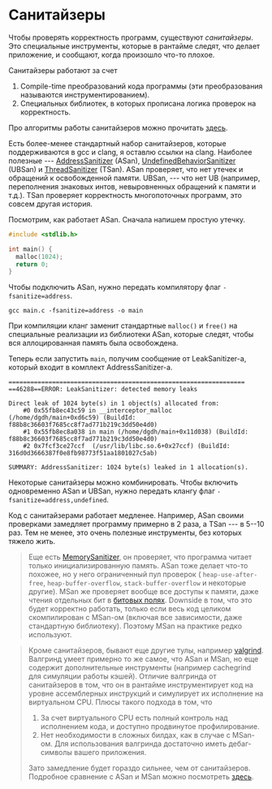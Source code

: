 # Санитайзеры

Чтобы проверять корректность программ, существуют _санитайзеры_. Это специальные
инструменты, которые в рантайме следят, что делает приложение, и сообщают,
когда произошло что-то плохое.

Санитайзеры работают за счет
1. Compile-time преобразований кода программы (эти преобразования называются
   инструментированием).
2. Специальных библиотек, в которых прописана логика проверок на корректность.

Про алгоритмы работы санитайзеров можно прочитать
[здесь](https://github.com/google/sanitizers/wiki/).

Есть более-менее стандартный набор санитайзеров, которые поддерживаются в gcc и
clang, я оставлю ссылки на clang. Наиболее полезные ---
[AddressSanitizer](https://clang.llvm.org/docs/AddressSanitizer.html) (ASan),
[UndefinedBehaviorSanitizer](https://clang.llvm.org/docs/UndefinedBehaviorSanitizer.html)
(UBSan) и [ThreadSanitizer](https://clang.llvm.org/docs/ThreadSanitizer.html)
(TSan). ASan проверяет, что нет утечек и обращений к освобожденной памяти.
UBSan, --- что нет UB (например, переполнения знаковых интов, невыровненных
обращений к памяти и т.д.). TSan проверяет корректность многопоточных программ,
это совсем другая история.

Посмотрим, как работает ASan. Сначала напишем простую утечку.

```c
#include <stdlib.h>

int main() {
  malloc(1024);
  return 0;
}
```

Чтобы подключить ASan, нужно передать компилятору флаг `-fsanitize=address`.

```
gcc main.c -fsanitize=address -o main
```

При компиляции кланг заменит стандартные `malloc()` и `free()` на специальные
реализации из библиотеки ASan, которые следят, чтобы вся аллоцированная память
была освобождена.

Теперь если запустить `main`, получим сообщение от LeakSanitizer-а, который
входит в комплект AddressSanitizer-а.

```
=================================================================
==46288==ERROR: LeakSanitizer: detected memory leaks

Direct leak of 1024 byte(s) in 1 object(s) allocated from:
    #0 0x55fb8ec43c59 in __interceptor_malloc (/home/dgdh/main+0xd6c59) (BuildId: f88b8c36603f7685cc8f7ad771b219c3dd50e4d0)
    #1 0x55fb8ec8a038 in main (/home/dgdh/main+0x11d038) (BuildId: f88b8c36603f7685cc8f7ad771b219c3dd50e4d0)
    #2 0x7fcf3ce27ccf  (/usr/lib/libc.so.6+0x27ccf) (BuildId: 316d0d3666387f0e8fb98773f51aa1801027c5ab)

SUMMARY: AddressSanitizer: 1024 byte(s) leaked in 1 allocation(s).
```

Некоторые санитайзеры можно комбинировать. Чтобы включить одновременно ASan и
UBSan, нужно передать клангу флаг `-fsanitize=address,undefined`.

Код с санитайзерами работает медленее. Например, ASan своими проверками
замедляет программу примерно в 2 раза, а TSan --- в 5--10 раз. Тем не менее, это
очень полезные инструменты, без которых тяжело жить.

> Еще есть [MemorySanitizer](https://clang.llvm.org/docs/MemorySanitizer.html),
> он проверяет, что программа читает только инициализированную память. ASan
> тоже делает что-то похожее, но у него ограниченный пул проверок (
> `heap-use-after-free`, `heap-buffer-overflow`, `stack-buffer-overflow` и
> некоторые другие). MSan же проверяет вообще все доступы к памяти, даже чтения
> отдельных бит в [битовых
> полях](https://en.cppreference.com/w/cpp/language/bit_field). Downside в том,
> что это будет корректно работать, только если весь код целиком скомпилирован
> с MSan-ом (включая все зависимости, даже стандартную библиотеку). Поэтому
> MSan на практике редко используют.

> Кроме санитайзеров, бывают еще другие тулы, например
> [valgrind](https://valgrind.org/). Валгринд умеет примерно то же самое, что
> ASan и MSan, но еще содержит дополнительные инструменты (например cachegrind
> для симуляции работы кэшей). Отличие валгринда от санитайзеров в том, что он
> в рантайме инструментирует код на уровне ассемблерных инструкций и симулирует
> их исполнение на виртуальном CPU. Плюсы такого подхода в том, что
> 1. За счет виртуального CPU есть полный контроль над исполнением кода, и
>    доступно продвинутое профилирование.
> 1. Нет необходимости в сложных билдах, как в случае с MSan-ом. Для
>    использования валгринда достаточно иметь дебаг-символы вашего
>    приложения.
>
> Зато замедление будет гораздо сильнее, чем от санитайзеров. Подробное
> сравнение с ASan и MSan можно посмотреть
> [здесь](https://github.com/google/sanitizers/wiki/AddressSanitizerComparisonOfMemoryTools).
